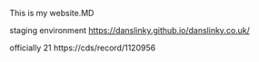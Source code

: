 This is my website.MD

staging environment https://danslinky.github.io/danslinky.co.uk/

officially 21 https://cds/record/1120956
